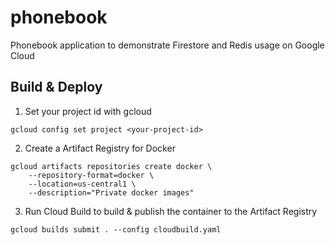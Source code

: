 # phonebook
Phonebook application to demonstrate Firestore and Redis usage on Google Cloud


## Build & Deploy
1. Set your project id with gcloud
```
gcloud config set project <your-project-id>
```

2. Create a Artifact Registry for Docker
```
gcloud artifacts repositories create docker \
    --repository-format=docker \
    --location=us-central1 \
    --description="Private docker images"
```

3. Run Cloud Build to build & publish the container to the Artifact Registry
```
gcloud builds submit . --config cloudbuild.yaml
```

